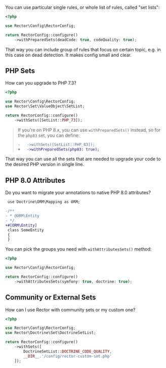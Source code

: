 You can use particular single rules, or whole list of rules, called "set lists":

```php
<?php

use Rector\Config\RectorConfig;

return RectorConfig::configure()
    ->withPreparedSets(deadCode: true, codeQuality: true);
```

That way you can include group of rules that focus on certain topic, e.g. in this case on dead detection. It makes config small and clear.

## PHP Sets

How can you upgrade to PHP 7.3?

```php
<?php

use Rector\Config\RectorConfig;
use Rector\Set\ValueObject\SetList;

return RectorConfig::configure()
    ->withSets([SetList::PHP_73]);
```

> If you're on PHP 8.x, you can use `withPreparedSets()` instead, so for the `php83` set, you can define:
> ```diff
> -   ->withSets([SetList::PHP_83]);
> +   ->withPreparedSets(php83: true);
> ```

That way you can use all the sets that are needed to upgrade your code to the desired PHP version in single line.

## PHP 8.0 Attributes

Do you want to migrate your annotations to native PHP 8.0 attributes?

```diff
 use Doctrine\ORM\Mapping as ORM;

-/**
- * @ORM\Entity
- */
+#[ORM\Entity]
 class SomeEntity
 {
 }
```

You can pick the groups you need with `withAttributesSets()` method:

```php
<?php

use Rector\Config\RectorConfig;

return RectorConfig::configure()
    ->withAttributesSets(symfony: true, doctrine: true);
```

## Community or External Sets

How can I use Rector with community sets or my custom one?

```php
<?php

use Rector\Config\RectorConfig;
use Rector\Doctrine\Set\DoctrineSetList;

return RectorConfig::configure()
    ->withSets([
        DoctrineSetList::DOCTRINE_CODE_QUALITY,
        __DIR__.'/config/rector-custom-set.php'
    ]);
```
